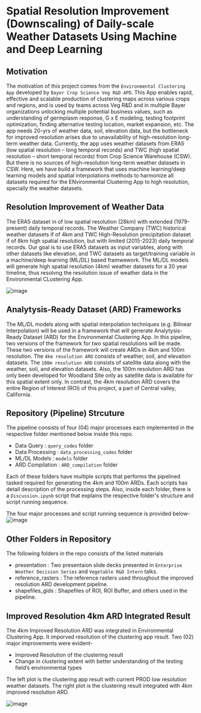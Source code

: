 # Spatial Resolution Improvement (Downscaling) of Daily-scale Weather Datasets Using Machine and Deep Learning 

## Motivation
The motivation of  this project comes from the `Environmental Clustering App` developed by `Bayer Crop Science Veg R&D APD`. This App enables rapid, effective and scalable production of clustering maps across various crops and regions, and is used by teams across Veg R&D and in multiple Bayer organizations unlocking multiple potential business values, such as understanding of germplasm response, G x E modeling, testing footprint optimization, finding alternative testing location, market expansion, etc. The app needs 20-yrs of weather data, soil, elevation data, but the bottleneck for improved resolution arises due to unavailability of high-resolution long-term weather data. Currently, the app uses weather datasets from ERA5 (low spatial resolution – long temporal records) and TWC (high spatial resolution – short temporal records) from Crop Science Warehouse (CSW). But there is no sources of high-resolution long-term weather datasets in CSW. Here, we have build a framework that uses machine learning/deep learning models and spatial interpolations methods to harmonize all datasets required for the ENvironmental Clustering App to high resolution, specially the weather datasets.

## Resolution Improvement of Weather Data
The ERA5 dataset in of low spatial resolution (28km) with extended (1979-present) daily temporal records. The Weather Company (TWC) historical weather datasets if of 4km and TWC High-Resolution precipitation dataset if of 8km high spatial resolution, but with limited (2015-2023) daily temporal records. Our goal is to use ERA5 datasets as input variables, along with other datasets like elevation, and TWC datasets as target/training variable in a machine/deep learning (ML/DL) based framwework. The ML/DL models will generate high spatial resolution (4km) weather datasets for a 20 year timeline, thus resolvng the resolution issue of weather data in the Environmental CLustering App. 

![image](https://github.com/mdfahimhasan/data-pipeline-env-model/assets/77580408/9beb1aee-1772-4cf8-8e52-9a89026cda69)

## Analytysis-Ready Dataset (ARD) Frameworks
The ML/DL models along with spatial interpolation techniques (e.g. Bilinear Interpolation) will be used in a framework that will generate Analytysis-Ready Dataset (ARD) for the Environmental Clustering App. In this pipeline, two versions of the framework for two spatial resolutions will be made. These two versions of the framework will create ARDs in 4km and 100m resolution. The `4km resolution ARD` consists of weather, soil, and elevation datasets. The `100m resolution ARD` consists of satellite data along with the weather, soil, and elevation datasets. Also, the 100m resolution ARD has only been developed for Woodland Site only as satellite data is available for this spatial extent only. In contrast, the 4km resolution ARD covers the entire Region of Interest (ROI) of this project, a part of Central valley, California.

## Repository (Pipeline) Strcuture
The pipeline consists of four (04) major processes each implemented in the respective folder mentioned below inside this repo.
   - Data Query : `query_codes` folder
   - Data Processing : `data_processing_codes` folder
   - ML/DL Models : `models` folder
   - ARD Compilation : `ARD_compilation` folder

Each of these folders have multiple scripts that performs the pipelined tasked required for generating the 4km and 100m ARDs. Each scripts has detail description of the processing steps. Also, inside each folder, there is a `Discussion.ipynb` script that explains the respective folder's structure and script running sequence. 

The four major processes and script running sequence is provided below-
![image](https://github.com/mdfahimhasan/data-pipeline-env-model/assets/77580408/3eb50b7b-ac4d-405c-a74f-30cf7226a9be)


## Other Folders in Repository
The following folders in the repo consists of the listed materials
- presentation : Two presentaion slide decks presented in `Enterprise Weather Decision Series` and `Vegetable R&D Intern` talks.
- reference_rasters : The reference rasters used throughout the improved resolution ARD development pipeline.
- shapefiles_gids : Shapefiles of ROI, ROI Buffer, and others used in the pipeline.


## Improved Resolution 4km ARD Integrated Result
The 4km Improved Resolution ARD was integrated in Environmental Clustering App. It imporved resolution of the clustering app result. Two (02) major improvements were evident-
- Improved Resolution of the clustering result
- Change in clustering extent with better understanding of the testing field’s environmental types

The left plot is the clustering app result with current PROD low resolution weather datasets. The right plot is the clustering result integrated with 4km improved resolution ARD.

![image](https://github.com/mdfahimhasan/data-pipeline-env-model/assets/77580408/974d1925-050c-4165-ae3a-a887fbe3f25f)






